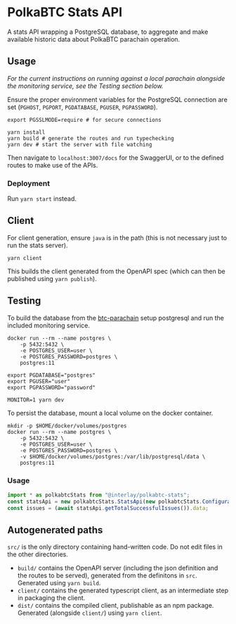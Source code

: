# PolkaBTC Stats API

A stats API wrapping a PostgreSQL database, to aggregate and make available historic data about PolkaBTC parachain operation.

## Usage

*For the current instructions on running against a local parachain alongside the monitoring service, see the *Testing* section below.*

Ensure the proper environment variables for the PostgreSQL connection are set (`PGHOST`, `PGPORT`, `PGDATABASE`, `PGUSER`, `PGPASSWORD`).

```shell
export PGSSLMODE=require # for secure connections

yarn install
yarn build # generate the routes and run typechecking
yarn dev # start the server with file watching
```

Then navigate to `localhost:3007/docs` for the SwaggerUI, or to the defined routes to make use of the APIs.

### Deployment

Run `yarn start` instead.

## Client

For client generation, ensure `java` is in the path (this is not necessary just to run the stats server).

```shell
yarn client
```

This builds the client generated from the OpenAPI spec (which can then be published using `yarn publish`).

## Testing

To build the database from the [btc-parachain](https://github.com/interlay/btc-parachain) setup postgresql and run the
included monitoring service.

```shell
docker run --rm --name postgres \
    -p 5432:5432 \
    -e POSTGRES_USER=user \
    -e POSTGRES_PASSWORD=postgres \
    postgres:11

export PGDATABASE="postgres"
export PGUSER="user"
export PGPASSWORD="password"

MONITOR=1 yarn dev
```

To persist the database, mount a local volume on the docker container.

```shell
mkdir -p $HOME/docker/volumes/postgres
docker run --rm --name postgres \
    -p 5432:5432 \
    -e POSTGRES_USER=user \
    -e POSTGRES_PASSWORD=postgres \
    -v $HOME/docker/volumes/postgres:/var/lib/postgresql/data \
    postgres:11
```

### Usage

```typescript
import * as polkabtcStats from "@interlay/polkabtc-stats";
const statsApi = new polkabtcStats.StatsApi(new polkabtcStats.Configuration({ basePath: "http://localhost:3001" }));
const issues = (await statsApi.getTotalSuccessfulIssues()).data;
```

Autogenerated paths
---
`src/` is the only directory containing hand-written code. Do not edit files in the other directories.

* `build/` contains the OpenAPI server (including the json definition and the routes to be served), generated from the definitons in `src`. Generated using `yarn build`.
* `client/` contains the generated typescript client, as an intermediate step in packaging the client.
* `dist/` contains the compiled client, publishable as an npm package. Generated (alongside `client/`) using `yarn client`.
